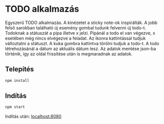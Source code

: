 # TODO alkalmazás

Egyszerű TODO alkalmazás. A kinézetet a sticky note-ok inspirálták. A jobb felső sarokban található új esemény gombal tudunk felvenni új todo-t. Todoknak a státuszát a pipa illetve x jelzi. Pipánál a todo el van végezve, x esetében még nincs elvégezve a feladat. Az ikonra kattintással tudjuk változtatni a státuszt. A kuka gombra kattintva törölni tudjuk a todo-t.
A todo létrehozásánál a dátum az aktuális dátum lesz. Az adatok mentése json-ba történik, így az oldal frissítése után is megmaradnak az adatok.

## Telepítés

```bash
npm install
```

## Indítás

```bash
npm start
```

Indítás után: [localhost:8080](http://localhost:8080)
